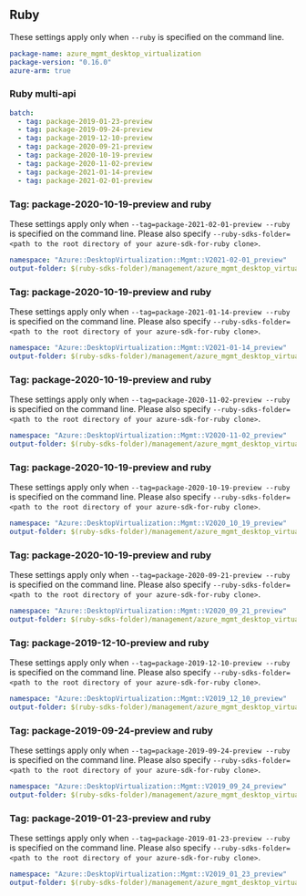 ## Ruby

These settings apply only when `--ruby` is specified on the command line.

``` yaml
package-name: azure_mgmt_desktop_virtualization
package-version: "0.16.0"
azure-arm: true
```

### Ruby multi-api

``` yaml $(ruby) && $(multiapi)
batch:
  - tag: package-2019-01-23-preview
  - tag: package-2019-09-24-preview
  - tag: package-2019-12-10-preview
  - tag: package-2020-09-21-preview
  - tag: package-2020-10-19-preview
  - tag: package-2020-11-02-preview
  - tag: package-2021-01-14-preview
  - tag: package-2021-02-01-preview
```
### Tag: package-2020-10-19-preview and ruby

These settings apply only when `--tag=package-2021-02-01-preview --ruby` is specified on the command line.
Please also specify `--ruby-sdks-folder=<path to the root directory of your azure-sdk-for-ruby clone>`.

``` yaml $(tag) == 'package-2020-10-19-preview' && $(ruby)
namespace: "Azure::DesktopVirtualization::Mgmt::V2021-02-01_preview"
output-folder: $(ruby-sdks-folder)/management/azure_mgmt_desktop_virtualization/lib
```

### Tag: package-2020-10-19-preview and ruby

These settings apply only when `--tag=package-2021-01-14-preview --ruby` is specified on the command line.
Please also specify `--ruby-sdks-folder=<path to the root directory of your azure-sdk-for-ruby clone>`.

``` yaml $(tag) == 'package-2020-10-19-preview' && $(ruby)
namespace: "Azure::DesktopVirtualization::Mgmt::V2021-01-14_preview"
output-folder: $(ruby-sdks-folder)/management/azure_mgmt_desktop_virtualization/lib
```

### Tag: package-2020-10-19-preview and ruby

These settings apply only when `--tag=package-2020-11-02-preview --ruby` is specified on the command line.
Please also specify `--ruby-sdks-folder=<path to the root directory of your azure-sdk-for-ruby clone>`.

``` yaml $(tag) == 'package-2020-10-19-preview' && $(ruby)
namespace: "Azure::DesktopVirtualization::Mgmt::V2020-11-02_preview"
output-folder: $(ruby-sdks-folder)/management/azure_mgmt_desktop_virtualization/lib
```

### Tag: package-2020-10-19-preview and ruby

These settings apply only when `--tag=package-2020-10-19-preview --ruby` is specified on the command line.
Please also specify `--ruby-sdks-folder=<path to the root directory of your azure-sdk-for-ruby clone>`.

``` yaml $(tag) == 'package-2020-10-19-preview' && $(ruby)
namespace: "Azure::DesktopVirtualization::Mgmt::V2020_10_19_preview"
output-folder: $(ruby-sdks-folder)/management/azure_mgmt_desktop_virtualization/lib
```

### Tag: package-2020-10-19-preview and ruby

These settings apply only when `--tag=package-2020-09-21-preview --ruby` is specified on the command line.
Please also specify `--ruby-sdks-folder=<path to the root directory of your azure-sdk-for-ruby clone>`.

``` yaml $(tag) == 'package-2020-09-21-preview' && $(ruby)
namespace: "Azure::DesktopVirtualization::Mgmt::V2020_09_21_preview"
output-folder: $(ruby-sdks-folder)/management/azure_mgmt_desktop_virtualization/lib
```

### Tag: package-2019-12-10-preview and ruby

These settings apply only when `--tag=package-2019-12-10-preview --ruby` is specified on the command line.
Please also specify `--ruby-sdks-folder=<path to the root directory of your azure-sdk-for-ruby clone>`.

``` yaml $(tag) == 'package-2019-12-10-preview' && $(ruby)
namespace: "Azure::DesktopVirtualization::Mgmt::V2019_12_10_preview"
output-folder: $(ruby-sdks-folder)/management/azure_mgmt_desktop_virtualization/lib
```

### Tag: package-2019-09-24-preview and ruby

These settings apply only when `--tag=package-2019-09-24-preview --ruby` is specified on the command line.
Please also specify `--ruby-sdks-folder=<path to the root directory of your azure-sdk-for-ruby clone>`.

``` yaml $(tag) == 'package-2019-09-24-preview' && $(ruby)
namespace: "Azure::DesktopVirtualization::Mgmt::V2019_09_24_preview"
output-folder: $(ruby-sdks-folder)/management/azure_mgmt_desktop_virtualization/lib
```

### Tag: package-2019-01-23-preview and ruby

These settings apply only when `--tag=package-2019-01-23-preview --ruby` is specified on the command line.
Please also specify `--ruby-sdks-folder=<path to the root directory of your azure-sdk-for-ruby clone>`.

``` yaml $(tag) == 'package-2019-01-23-preview' && $(ruby)
namespace: "Azure::DesktopVirtualization::Mgmt::V2019_01_23_preview"
output-folder: $(ruby-sdks-folder)/management/azure_mgmt_desktop_virtualization/lib
```